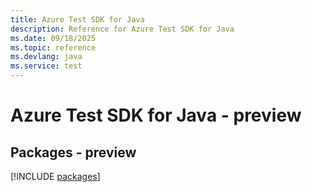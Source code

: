 ```yaml
---
title: Azure Test SDK for Java
description: Reference for Azure Test SDK for Java
ms.date: 09/18/2025
ms.topic: reference
ms.devlang: java
ms.service: test
---
```

# Azure Test SDK for Java - preview
## Packages - preview
[!INCLUDE [packages](test-index.md)]